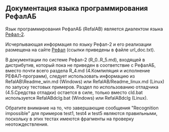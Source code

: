 
Документация языка программирования РефалАБ
------------------------------------------------

Язык программирования РефалАБ (RefalAB) является
диалектом языка [Рефал-2](http://www.refal.net/~belous/refal2-r.htm).

Исчерпывающая информация по языку Рефал-2 и его реализации
размещена на сайте [Рефал](http://www.refal.net) (ссылки приведены в
файле url_doc.txt).

В документации по системе Рефал-2 (R_0..R_5.md), входящей в
дистрибутив, который пока не приведен в соответствие с РефалАБ,
вместо почти всего раздела R_4.md (4.Компиляция и исполнение РЕФАЛ-программ),
следует использовать информацию из RefalAB\Readme_win.md (Windows)
или RefalAB/Readme_linux.md (Linux) по запуску тестовых примеров.
Раздел по использованию отладчика (4.5.Средства отладки) остается в силе,
только вместо cld.bat используется
RefalABdclg.bat (Windows) или RefalABdclg (Linux).

Обратите внимание на то, что завершающие сообщения 
"Recognition impossible" для примеров test1, test4 и test5 
являются правильными, поскольку в этих тестах имеются фрагменты
на проверку неотождествления.
